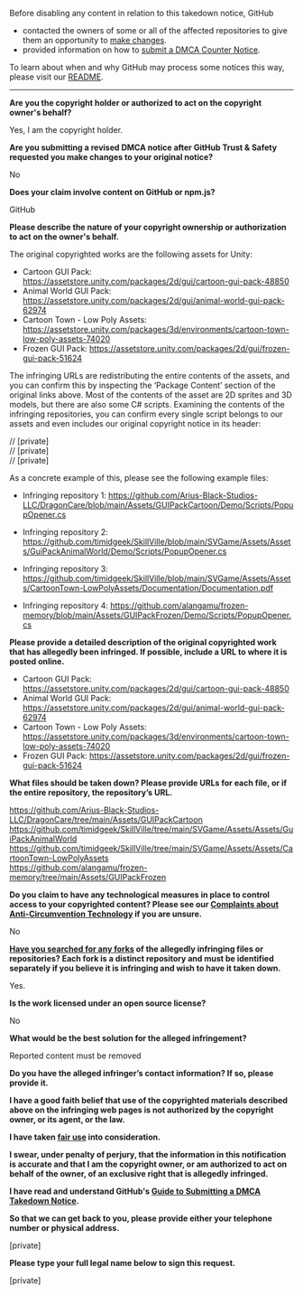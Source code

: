 Before disabling any content in relation to this takedown notice, GitHub
- contacted the owners of some or all of the affected repositories to give them an opportunity to [make changes](https://docs.github.com/en/github/site-policy/dmca-takedown-policy#a-how-does-this-actually-work).
- provided information on how to [submit a DMCA Counter Notice](https://docs.github.com/en/articles/guide-to-submitting-a-dmca-counter-notice).

To learn about when and why GitHub may process some notices this way, please visit our [README](https://github.com/github/dmca/blob/master/README.md#anatomy-of-a-takedown-notice).

---

**Are you the copyright holder or authorized to act on the copyright owner's behalf?**

Yes, I am the copyright holder.

**Are you submitting a revised DMCA notice after GitHub Trust & Safety requested you make changes to your original notice?**

No

**Does your claim involve content on GitHub or npm.js?**

GitHub

**Please describe the nature of your copyright ownership or authorization to act on the owner's behalf.**

The original copyrighted works are the following assets for Unity:

- Cartoon GUI Pack: https://assetstore.unity.com/packages/2d/gui/cartoon-gui-pack-48850  
- Animal World GUI Pack: https://assetstore.unity.com/packages/2d/gui/animal-world-gui-pack-62974  
- Cartoon Town - Low Poly Assets: https://assetstore.unity.com/packages/3d/environments/cartoon-town-low-poly-assets-74020  
- Frozen GUI Pack: https://assetstore.unity.com/packages/2d/gui/frozen-gui-pack-51624  

The infringing URLs are redistributing the entire contents of the assets, and you can confirm this by inspecting the ‘Package Content’ section of the original links above. Most of the contents of the asset are 2D sprites and 3D models, but there are also some C# scripts. Examining the contents of the infringing repositories, you can confirm every single script belongs to our assets and even includes our original copyright notice in its header:

// [private]  
// [private]  
// [private]  

As a concrete example of this, please see the following example files:

- Infringing repository 1: https://github.com/Arius-Black-Studios-LLC/DragonCare/blob/main/Assets/GUIPackCartoon/Demo/Scripts/PopupOpener.cs

- Infringing repository 2: https://github.com/timidgeek/SkillVille/blob/main/SVGame/Assets/Assets/GuiPackAnimalWorld/Demo/Scripts/PopupOpener.cs

- Infringing repository 3: https://github.com/timidgeek/SkillVille/blob/main/SVGame/Assets/Assets/CartoonTown-LowPolyAssets/Documentation/Documentation.pdf

- Infringing repository 4: https://github.com/alangamu/frozen-memory/blob/main/Assets/GUIPackFrozen/Demo/Scripts/PopupOpener.cs

**Please provide a detailed description of the original copyrighted work that has allegedly been infringed. If possible, include a URL to where it is posted online.**

- Cartoon GUI Pack: https://assetstore.unity.com/packages/2d/gui/cartoon-gui-pack-48850  
- Animal World GUI Pack: https://assetstore.unity.com/packages/2d/gui/animal-world-gui-pack-62974  
- Cartoon Town - Low Poly Assets: https://assetstore.unity.com/packages/3d/environments/cartoon-town-low-poly-assets-74020  
- Frozen GUI Pack: https://assetstore.unity.com/packages/2d/gui/frozen-gui-pack-51624

**What files should be taken down? Please provide URLs for each file, or if the entire repository, the repository’s URL.**
 
https://github.com/Arius-Black-Studios-LLC/DragonCare/tree/main/Assets/GUIPackCartoon  
https://github.com/timidgeek/SkillVille/tree/main/SVGame/Assets/Assets/GuiPackAnimalWorld  
https://github.com/timidgeek/SkillVille/tree/main/SVGame/Assets/Assets/CartoonTown-LowPolyAssets  
https://github.com/alangamu/frozen-memory/tree/main/Assets/GUIPackFrozen

**Do you claim to have any technological measures in place to control access to your copyrighted content? Please see our <a href="https://docs.github.com/articles/guide-to-submitting-a-dmca-takedown-notice#complaints-about-anti-circumvention-technology">Complaints about Anti-Circumvention Technology</a> if you are unsure.**

No

**<a href="https://docs.github.com/articles/dmca-takedown-policy#b-what-about-forks-or-whats-a-fork">Have you searched for any forks</a> of the allegedly infringing files or repositories? Each fork is a distinct repository and must be identified separately if you believe it is infringing and wish to have it taken down.**

Yes.

**Is the work licensed under an open source license?**

No

**What would be the best solution for the alleged infringement?**

Reported content must be removed

**Do you have the alleged infringer’s contact information? If so, please provide it.**

**I have a good faith belief that use of the copyrighted materials described above on the infringing web pages is not authorized by the copyright owner, or its agent, or the law.**

**I have taken <a href="https://www.lumendatabase.org/topics/22">fair use</a> into consideration.**

**I swear, under penalty of perjury, that the information in this notification is accurate and that I am the copyright owner, or am authorized to act on behalf of the owner, of an exclusive right that is allegedly infringed.**

**I have read and understand GitHub's <a href="https://docs.github.com/articles/guide-to-submitting-a-dmca-takedown-notice/">Guide to Submitting a DMCA Takedown Notice</a>.**

**So that we can get back to you, please provide either your telephone number or physical address.**

[private]

**Please type your full legal name below to sign this request.**

[private]
